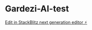# Gardezi-AI-test

[Edit in StackBlitz next generation editor ⚡️](https://stackblitz.com/~/github.com/syedtaseergardezi/Gardezi-AI-test)